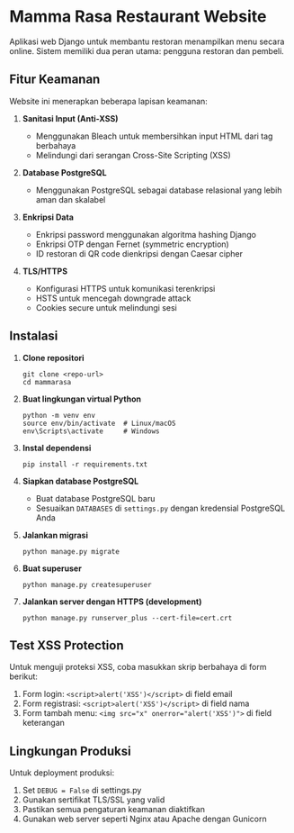 # Mamma Rasa Restaurant Website

Aplikasi web Django untuk membantu restoran menampilkan menu secara online. Sistem memiliki dua peran utama: pengguna restoran dan pembeli.

## Fitur Keamanan

Website ini menerapkan beberapa lapisan keamanan:

1. **Sanitasi Input (Anti-XSS)**
   - Menggunakan Bleach untuk membersihkan input HTML dari tag berbahaya
   - Melindungi dari serangan Cross-Site Scripting (XSS)

2. **Database PostgreSQL**
   - Menggunakan PostgreSQL sebagai database relasional yang lebih aman dan skalabel

3. **Enkripsi Data**
   - Enkripsi password menggunakan algoritma hashing Django
   - Enkripsi OTP dengan Fernet (symmetric encryption)
   - ID restoran di QR code dienkripsi dengan Caesar cipher

4. **TLS/HTTPS**
   - Konfigurasi HTTPS untuk komunikasi terenkripsi
   - HSTS untuk mencegah downgrade attack
   - Cookies secure untuk melindungi sesi

## Instalasi

1. **Clone repositori**
   ```
   git clone <repo-url>
   cd mammarasa
   ```

2. **Buat lingkungan virtual Python**
   ```
   python -m venv env
   source env/bin/activate  # Linux/macOS
   env\Scripts\activate     # Windows
   ```

3. **Instal dependensi**
   ```
   pip install -r requirements.txt
   ```

4. **Siapkan database PostgreSQL**
   - Buat database PostgreSQL baru
   - Sesuaikan `DATABASES` di `settings.py` dengan kredensial PostgreSQL Anda

5. **Jalankan migrasi**
   ```
   python manage.py migrate
   ```

6. **Buat superuser**
   ```
   python manage.py createsuperuser
   ```

7. **Jalankan server dengan HTTPS (development)**
   ```
   python manage.py runserver_plus --cert-file=cert.crt
   ```

## Test XSS Protection

Untuk menguji proteksi XSS, coba masukkan skrip berbahaya di form berikut:

1. Form login: `<script>alert('XSS')</script>` di field email
2. Form registrasi: `<script>alert('XSS')</script>` di field nama
3. Form tambah menu: `<img src="x" onerror="alert('XSS')">` di field keterangan

## Lingkungan Produksi

Untuk deployment produksi:

1. Set `DEBUG = False` di settings.py
2. Gunakan sertifikat TLS/SSL yang valid
3. Pastikan semua pengaturan keamanan diaktifkan
4. Gunakan web server seperti Nginx atau Apache dengan Gunicorn 